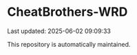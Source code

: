 # CheatBrothers-WRD

Last updated: 2025-06-02 09:09:33

This repository is automatically maintained.
